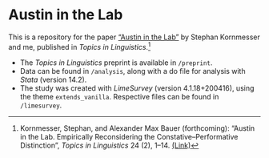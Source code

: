 # Austin in the Lab

This is a repository for the paper [“Austin in the Lab”](https://intapi.sciendo.com/pdf/10.2478/topling-2023-0008) by Stephan Kornmesser and me, published in _Topics in Linguistics_.[^1]

- The _Topics in Linguistics_ preprint is available in `/preprint`.
- Data can be found in `/analysis`, along with a do file for analysis with _Stata_ (version 14.2).
- The study was created with _LimeSurvey_ (version 4.1.18+200416), using the theme `extends_vanilla`. Respective files can be found in `/limesurvey`.

[^1]: Kornmesser, Stephan, and Alexander Max Bauer (forthcoming): “Austin in the Lab. Empirically Reconsidering the Constative–Performative Distinction”, _Topics in Linguistics_ 24 (2), 1–14. [(Link)](https://intapi.sciendo.com/pdf/10.2478/topling-2023-0008)
